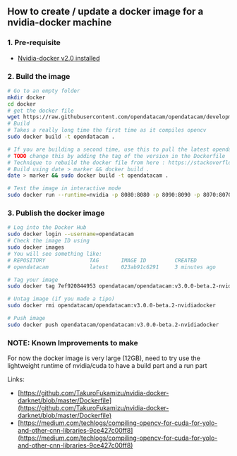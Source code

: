 ## How to create / update a docker image for a nvidia-docker machine

### 1. Pre-requisite 

- [Nvidia-docker v2.0 installed](INSTALL_NVIDIADOCKER.md)

### 2. Build the image

```bash
# Go to an empty folder
mkdir docker
cd docker
# get the docker file
wget https://raw.githubusercontent.com/opendatacam/opendatacam/development/docker/run-nvidia-docker/Dockerfile
# Build
# Takes a really long time the first time as it compiles opencv
sudo docker build -t opendatacam .

# If you are building a second time, use this to pull the latest opendatacam code
# TODO change this by adding the tag of the version in the Dockerfile
# Technique to rebuild the docker file from here : https://stackoverflow.com/a/49831094/1228937
# Build using date > marker && docker build .
date > marker && sudo docker build -t opendatacam .

# Test the image in interactive mode
sudo docker run --runtime=nvidia -p 8080:8080 -p 8090:8090 -p 8070:8070 -v /data/db:/data/db --rm -it opendatacam
```

### 3. Publish the docker image

```bash
# Log into the Docker Hub
sudo docker login --username=opendatacam
# Check the image ID using
sudo docker images
# You will see something like:
# REPOSITORY              TAG       IMAGE ID         CREATED           SIZE
# opendatacam             latest    023ab91c6291     3 minutes ago     1.975 GB

# Tag your image
sudo docker tag 7ef920844953 opendatacam/opendatacam:v3.0.0-beta.2-nvidiadocker

# Untag image (if you made a tipo)
sudo docker rmi opendatacam/opendatacam:v3.0.0-beta.2-nvidiadocker

# Push image
sudo docker push opendatacam/opendatacam:v3.0.0-beta.2-nvidiadocker
```


### NOTE: Known Improvements to make

For now the docker image is very large (12GB), need to try use the lightweight runtime of nvidia/cuda to have a build part and a run part

Links:

- [https://github.com/TakuroFukamizu/nvidia-docker-darknet/blob/master/Dockerfile](https://github.com/TakuroFukamizu/nvidia-docker-darknet/blob/master/Dockerfile)
- [https://medium.com/techlogs/compiling-opencv-for-cuda-for-yolo-and-other-cnn-libraries-9ce427c00ff8](https://medium.com/techlogs/compiling-opencv-for-cuda-for-yolo-and-other-cnn-libraries-9ce427c00ff8)